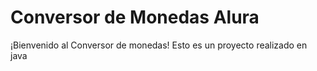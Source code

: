 # Conversor de Monedas Alura
¡Bienvenido al Conversor de monedas! Esto es un proyecto realizado en java 
